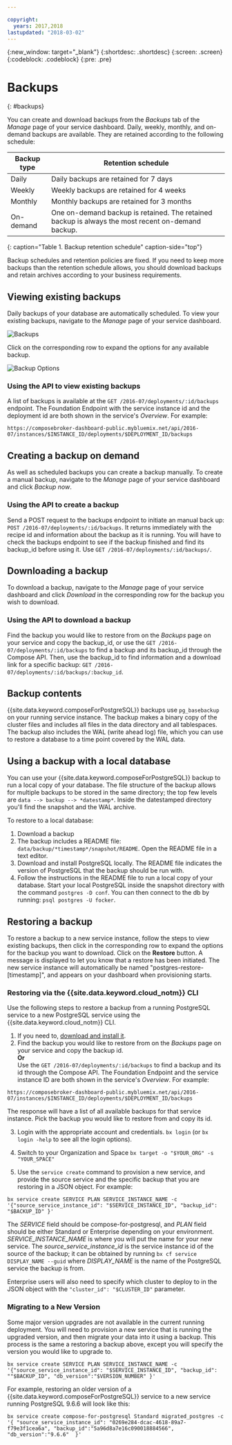 ```yaml
---

copyright:
  years: 2017,2018
lastupdated: "2018-03-02"
---
```


{:new_window: target="_blank"}
{:shortdesc: .shortdesc}
{:screen: .screen}
{:codeblock: .codeblock}
{:pre: .pre}

# Backups
{: #backups}

You can create and download backups from the _Backups_ tab of the _Manage_ page of your service dashboard. Daily, weekly, monthly, and on-demand backups are available. They are retained according to the following schedule:

Backup type|Retention schedule
----------|-----------
Daily|Daily backups are retained for 7 days
Weekly|Weekly backups are retained for 4 weeks
Monthly|Monthly backups are retained for 3 months
On-demand|One on-demand backup is retained. The retained backup is always the most recent on-demand backup.
{: caption="Table 1. Backup retention schedule" caption-side="top"}

Backup schedules and retention policies are fixed. If you need to keep more backups than the retention schedule allows, you should download backups and retain archives according to your business requirements.

## Viewing existing backups

Daily backups of your database are automatically scheduled. To view your existing backups, navigate to the *Manage* page of your service dashboard. 

  ![Backups](./images/postgres-backups-show.png "A list of backups in the service dashboard")

Click on the corresponding row to expand the options for any available backup.

  ![Backup Options](./images/postgres-backups-options.png "Options for a backup.") 

### Using the API to view existing backups

A list of backups is available at the `GET /2016-07/deployments/:id/backups` endpoint. The Foundation Endpoint with the service instance id and the deployment id are both shown in the service's _Overview_. For example: 
``` 
https://composebroker-dashboard-public.mybluemix.net/api/2016-07/instances/$INSTANCE_ID/deployments/$DEPLOYMENT_ID/backups
```  

## Creating a backup on demand

As well as scheduled backups you can create a backup manually. To create a manual backup, navigate to the *Manage* page of your service dashboard and click *Backup now*.

### Using the API to create a backup

Send a POST request to the backups endpoint to initiate an manual back up: `POST /2016-07/deployments/:id/backups`. It returns immediately with the recipe id and information about the backup as it is running. You will have to check the backups endpoint to see if the backup finished and find its backup_id before using it. Use `GET /2016-07/deployments/:id/backups/`.

## Downloading a backup

To download a backup, navigate to the *Manage* page of your service dashboard and click *Download* in the corresponding row for the backup you wish to download.

### Using the API to download a backup

Find the backup you would like to restore from on the _Backups_ page on your service and copy the backup_id, or use the `GET /2016-07/deployments/:id/backups` to find a backup and its backup_id through the Compose API. Then, use the backup_id to find information and a download link for a specific backup: `GET /2016-07/deployments/:id/backups/:backup_id`.

## Backup contents

{{site.data.keyword.composeForPostgreSQL}} backups use `pg_basebackup` on your running service instance. The backup makes a binary copy of the cluster files and includes all files in the data directory and all tablespaces. The backup also includes the WAL (write ahead log) file, which you can use to restore a database to a time point covered by the WAL data.

## Using a backup with a local database

You can use your {{site.data.keyword.composeForPostgreSQL}} backup to run a local copy of your database. The file structure of the backup allows for multiple backups to be stored in the same directory; the top few levels are `data --> backup --> *datestamp*`. Inside the datestamped directory you'll find the snapshot and the WAL archive.

To restore to a local database:

1. Download a backup
2. The backup includes a README file: `data/backup/*timestamp*/snapshot/README`. Open the README file in a text editor.
3. Download and install PostgreSQL locally. The README file indicates the version of PostgreSQL that the backup should be run with.
4. Follow the instructions in the README file to run a local copy of your database. Start your local PostgreSQL inside the snapshot directory with the command `postgres -D conf`. You can then connect to the db by running: `psql postgres -U focker`.

## Restoring a backup

To restore a backup to a new service instance, follow the steps to view existing backups, then click in the corresponding row to expand the options for the backup you want to download. Click on the **Restore** button. A message is displayed to let you know that a restore has been initiated. The new service instance will automatically be named "postgres-restore-[timestamp]", and appears on your dashboard when provisioning starts.

### Restoring via the {{site.data.keyword.cloud_notm}} CLI

Use the following steps to restore a backup from a running PostgreSQL service to a new PostgreSQL service using the {{site.data.keyword.cloud_notm}} CLI. 
1. If you need to, [download and install it](https://console.bluemix.net/docs/cli/index.html#overview). 
2. Find the backup you would like to restore from on the _Backups_ page on your service and copy the backup id.  
  **Or**  
  Use the `GET /2016-07/deployments/:id/backups` to find a backup and its id through the Compose API. The Foundation Endpoint and the service instance ID are both shown in the service's _Overview_. For example: 
  ``` 
  https://composebroker-dashboard-public.mybluemix.net/api/2016-07/instances/$INSTANCE_ID/deployments/$DEPLOYMENT_ID/backups
  ```  
  The response will have a list of all available backups for that service instance. Pick the backup you would like to restore from and copy its id.

3. Login with the appropriate account and credentials. `bx login` (or `bx login -help` to see all the login options).

4. Switch to your Organization and Space `bx target -o "$YOUR_ORG" -s "YOUR_SPACE"`

5. Use the `service create` command to provision a new service, and provide the source service and the specific backup that you are restoring in a JSON object. For example:
``` 
bx service create SERVICE PLAN SERVICE_INSTANCE_NAME -c '{"source_service_instance_id": "$SERVICE_INSTANCE_ID", "backup_id": "$BACKUP_ID" }'
```
  The _SERVICE_ field should be compose-for-postgresql, and _PLAN_ field should be either Standard or Enterprise depending on your environment. _SERVICE\_INSTANCE\_NAME_ is where you will put the name for your new service. The _source\_service\_instance\_id_ is the service instance id of the source of the backup; it can be obtained by running `bx cf service DISPLAY_NAME --guid` where _DISPLAY\_NAME_ is the name of the PostgreSQL service the backup is from. 
  
  Enterprise users will also need to specify which cluster to deploy to in the JSON object with the `"cluster_id": "$CLUSTER_ID"` parameter.
  
### Migrating to a New Version

Some major version upgrades are not available in the current running deployment. You will need to provision a new service that is running the upgraded version, and then migrate your data into it using a backup. This process is the same a restoring a backup above, except you will specify the version you would like to upgrade to.

``` 
bx service create SERVICE PLAN SERVICE_INSTANCE_NAME -c '{"source_service_instance_id": "$SERVICE_INSTANCE_ID", "backup_id": ""$BACKUP_ID", "db_version":"$VERSION_NUMBER" }'
```

For example, restoring an older version of a {{site.data.keyword.composeForPostgreSQL}} service to a new service running PostgreSQL 9.6.6 will look like this:
```
bx service create compose-for-postgresql Standard migrated_postgres -c '{ "source_service_instance_id": "0269e284-dcac-4618-89a7-f79e3f1cea6a", "backup_id":"5a96d8a7e16c090018884566", "db_version":"9.6.6"  }'
